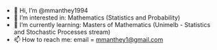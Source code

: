 - 👋 Hi, I’m @mmanthey1994
- 👀 I’m interested in: Mathematics (Statistics and Probability)
- 🌱 I’m currently learning: Masters of Mathematics (Unimelb - Statistics and Stochastic Processes stream)
- 📫 How to reach me: email = mmanthey1@gmail.com

<!---
mmanthey1994/mmanthey1994 is a ✨ special ✨ repository because its `README.md` (this file) appears on your GitHub profile.
You can click the Preview link to take a look at your changes.
--->

